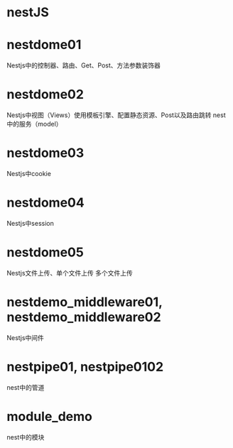 <!--
 * @Author: chenxiao chenxiao@uino.com
 * @Date: 2022-10-11 17:07:51
 * @LastEditors: chenxiao chenxiao@uino.com
 * @LastEditTime: 2022-10-22 13:58:59
 * @FilePath: \nestJS\README.md
 * @Description: 这是默认设置,请设置`customMade`, 打开koroFileHeader查看配置 进行设置: https://github.com/OBKoro1/koro1FileHeader/wiki/%E9%85%8D%E7%BD%AE
-->
# nestJS

# nestdome01

Nestjs中的控制器、路由、Get、Post、方法参数装饰器

# nestdome02

Nestjs中视图（Views）使用模板引擎、配置静态资源、Post以及路由跳转 nest中的服务（model）

# nestdome03

Nestjs中cookie

# nestdome04

Nestjs中session

# nestdome05

Nestjs文件上传、单个文件上传 多个文件上传
# nestdemo_middleware01, nestdemo_middleware02

Nestjs中间件

# nestpipe01, nestpipe0102

nest中的管道

#  module_demo
nest中的模块